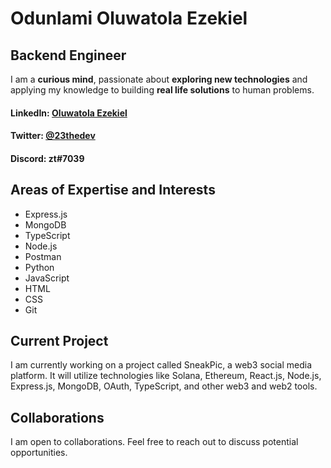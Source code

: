 
<!--
**Olluwatola/Olluwatola** is a ✨ _special_ ✨ repository because its `README.md` (this file) appears on your GitHub profile.

Here are some ideas to get you started:

- 🔭 I’m currently working on ...
- 🌱 I’m currently learning ...
- 👯 I’m looking to collaborate on ...
- 🤔 I’m looking for help with ...
- 💬 Ask me about ...
- 📫 How to reach me: ...
- 😄 Pronouns: ...
- ⚡ Fun fact: ...
-->

<h1>Odunlami Oluwatola Ezekiel </h1>

<h2>Backend Engineer </h2>

I am a <b>curious mind</b></span>, passionate about <b>exploring new technologies</b> and applying my knowledge to building <b>real life solutions</b> to human problems.

<h4>LinkedIn: <a href=https://www.linkedin.com/in/oluwatola-ezekiel-549318236/>Oluwatola Ezekiel </a></h4> <h4>Twitter: <a href=twitter.com/23thedev>@23thedev</a></h4>  <h4>Discord: zt#7039</h4>

<h2>Areas of Expertise and Interests</h2>
<ul>
<li>Express.js</li>

<li>MongoDB</li>

<li>TypeScript</li>

<li>Node.js</li>

<li>Postman</li>

<li>Python</li>

<li>JavaScript</li>

<li>HTML</li>

<li>CSS</li>

<li>Git</li>
</ul>
<h2>Current Project</h2>

I am currently working on a project called SneakPic, a web3 social media platform. It will utilize technologies like Solana, Ethereum, React.js, Node.js, Express.js, MongoDB, OAuth, TypeScript, and other web3 and web2 tools.

<h2>Collaborations</h2>

I am open to collaborations. Feel free to reach out to discuss potential opportunities.

